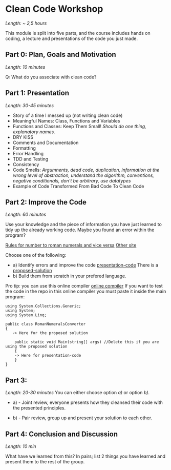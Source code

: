 # Clean Code Workshop
*Length: ~ 2,5 hours*

This module is split into five parts, and the course includes hands on coding, a lecture and presentations of the code you just made.

## Part 0: Plan, Goals and Motivation
*Length: 10 minutes*

Q: What do you associate with clean code?

## Part 1: Presentation
*Length: 30-45 minutes* 

- Story of a time I messed up (not writing clean code)
- Meaningful Names: Class, Functions and Variables
- Functions and Classes: Keep Them Small! *Should do one thing, explanatory names.*
- DRY KISS
- Comments and Documentation
- Formatting
- Error Handling
- TDD and Testing
- Consistency
- Code Smells: *Argumnents, dead code, duplication, information at the wrong level of abstraction, understand the algorithm, conventions, negative conditionals, don't be arbitrary, use datatypes*
- Example of Code Transformed From Bad Code To Clean Code

## Part 2: Improve the Code
*Length: 60 minutes* 

Use your knowledge and the piece of information you have just learned to tidy up the already working code. Maybe you found an error within the program?

[Rules for number to roman numerals and vice versa](https://www.toppr.com/guides/maths/knowing-our-numbers/roman-numerals/)
[Other site](https://www.teachoo.com/7478/2296/Roman-Numerals/category/Roman-numerals/)


Choose one of the following:
- a) Identify errors and improve the code [presentation-code](https://github.com/fredrikmork/clean-code-workshop/blob/main/presentation-code/presentation-code/Program.cs) There is a [proposed-solution](https://github.com/fredrikmork/clean-code-workshop/blob/main/presentation-code/proposed-solution/Program.cs)
- b) Build them from scratch in your prefered language.

Pro tip: you can use this online compiler [online compiler](https://www.programiz.com/csharp-programming/online-compiler/)
If you want to test the code in the repo in this online compiler you must paste it inside the main program: 
```
using System.Collections.Generic;
using System;
using System.Linq;

public class RomanNumeralsConverter
{
   -> Here for the proposed solution

    public static void Main(string[] args) //Delete this if you are using the proposed solution
    {
    -> Here for presentation-code
    }
}
```
## Part 3:
*Length: 20-30 minutes*
You can either choose option *a)* or option *b)*.

- a) -  Joint review, everyone presents how they cleansed their code with the presented principles.

- b) - Pair review, group up and present your solution to each other.

## Part 4: Conclusion and Discussion
*Length: 10 min*

What have we learned from this? In pairs; list 2 things you have learned and present them to the rest of the group.
